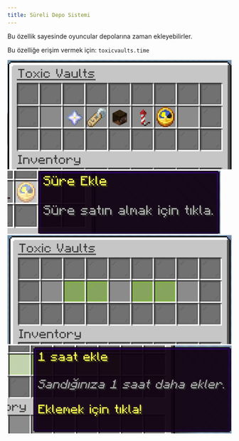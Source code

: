 ```yaml
---
title: Süreli Depo Sistemi
---
```


Bu özellik sayesinde oyuncular depolarına zaman ekleyebilirler.

Bu özelliğe erişim vermek için: `toxicvaults.time`

![Manage GUI](/src/assets/toxicvaults/manage.png "Manage GUI")
![Time Icon](/src/assets/toxicvaults/time/icon.png "Time Icon")
![GUI](/src/assets/toxicvaults/time/gui.png "GUI")
![Icon](/src/assets/toxicvaults/time/icon2.png "Icon")
